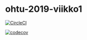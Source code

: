 # ohtu-2019-viikko1

[![CircleCI](https://circleci.com/gh/esunka/ohtu-2019-viikko1.svg?style=svg)](https://circleci.com/gh/esunka/ohtu-2019-viikko1)



[![codecov](https://codecov.io/gh/esunka/ohtu-2019-viikko1/branch/master/graph/badge.svg)](https://codecov.io/gh/esunka/ohtu-2019-viikko1)

